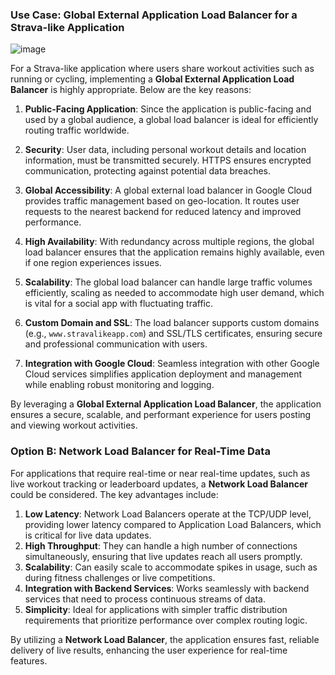 ### Use Case: Global External Application Load Balancer for a Strava-like Application

![image](https://github.com/user-attachments/assets/5aa2c7fa-4374-462c-88dc-9671b51bd9e8)


For a Strava-like application where users share workout activities such as running or cycling, implementing a **Global External Application Load Balancer** is highly appropriate. Below are the key reasons:

1. **Public-Facing Application**: Since the application is public-facing and used by a global audience, a global load balancer is ideal for efficiently routing traffic worldwide.

2. **Security**: User data, including personal workout details and location information, must be transmitted securely. HTTPS ensures encrypted communication, protecting against potential data breaches.

3. **Global Accessibility**: A global external load balancer in Google Cloud provides traffic management based on geo-location. It routes user requests to the nearest backend for reduced latency and improved performance.

4. **High Availability**: With redundancy across multiple regions, the global load balancer ensures that the application remains highly available, even if one region experiences issues.

5. **Scalability**: The global load balancer can handle large traffic volumes efficiently, scaling as needed to accommodate high user demand, which is vital for a social app with fluctuating traffic.

6. **Custom Domain and SSL**: The load balancer supports custom domains (e.g., `www.stravalikeapp.com`) and SSL/TLS certificates, ensuring secure and professional communication with users.

7. **Integration with Google Cloud**: Seamless integration with other Google Cloud services simplifies application deployment and management while enabling robust monitoring and logging.

By leveraging a **Global External Application Load Balancer**, the application ensures a secure, scalable, and performant experience for users posting and viewing workout activities.

### Option B: Network Load Balancer for Real-Time Data

For applications that require real-time or near real-time updates, such as live workout tracking or leaderboard updates, a **Network Load Balancer** could be considered. The key advantages include:

1. **Low Latency**: Network Load Balancers operate at the TCP/UDP level, providing lower latency compared to Application Load Balancers, which is critical for live data updates.
2. **High Throughput**: They can handle a high number of connections simultaneously, ensuring that live updates reach all users promptly.
3. **Scalability**: Can easily scale to accommodate spikes in usage, such as during fitness challenges or live competitions.
4. **Integration with Backend Services**: Works seamlessly with backend services that need to process continuous streams of data.
5. **Simplicity**: Ideal for applications with simpler traffic distribution requirements that prioritize performance over complex routing logic.

By utilizing a **Network Load Balancer**, the application ensures fast, reliable delivery of live results, enhancing the user experience for real-time features.

